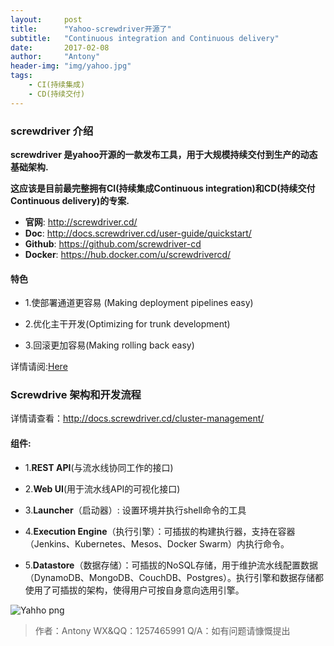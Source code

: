 ```yaml
---
layout:     post
title:      "Yahoo-screwdriver开源了"
subtitle:   "Continuous integration and Continuous delivery"
date:       2017-02-08
author:     "Antony"
header-img: "img/yahoo.jpg"
tags:
    - CI(持续集成)
    - CD(持续交付)
---
```

### screwdriver 介绍

**screwdriver 是yahoo开源的一款发布工具，用于大规模持续交付到生产的动态基础架构.**

**这应该是目前最完整拥有CI(持续集成Continuous integration)和CD(持续交付Continuous delivery)的专案.**

- **官网**: http://screwdriver.cd/
- **Doc**: http://docs.screwdriver.cd/user-guide/quickstart/
- **Github**: https://github.com/screwdriver-cd
- **Docker**: https://hub.docker.com/u/screwdrivercd/
#### 特色

- 1.使部署通道更容易 (Making deployment pipelines easy)

- 2.优化主干开发(Optimizing for trunk development)

- 3.回滚更加容易(Making rolling back easy)

详情请阅:[Here](https://yahooeng.tumblr.com/post/155765242061/open-sourcing-screwdriver-yahoos-continuous)

### Screwdrive 架构和开发流程

详情请查看：http://docs.screwdriver.cd/cluster-management/
#### 组件:

- 1.**REST API**(与流水线协同工作的接口)

- 2.**Web UI**(用于流水线API的可视化接口)

- 3.**Launcher**（启动器）: 设置环境并执行shell命令的工具

- 4.**Execution Engine**（执行引擎）：可插拔的构建执行器，支持在容器（Jenkins、Kubernetes、Mesos、Docker Swarm）内执行命令。

- 5.**Datastore**（数据存储）：可插拔的NoSQL存储，用于维护流水线配置数据（DynamoDB、MongoDB、CouchDB、Postgres）。执行引擎和数据存储都使用了可插拔的架构，使得用户可按自身意向选用引擎。

![Yahho png](http://obbogqhb1.bkt.clouddn.com/yahoo.png)

>作者：Antony WX&QQ：1257465991
Q/A：如有问题请慷慨提出
